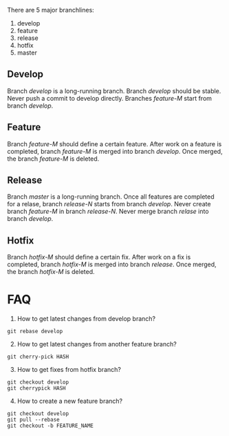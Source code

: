 There are 5 major branchlines:
1. develop
2. feature
3. release
4. hotfix
5. master

## Develop
Branch *develop* is a long-running branch.
Branch *develop* should be stable.
Never push a commit to develop directly.
Branches *feature-M* start from branch *develop*.

## Feature
Branch *feature-M* should define a certain feature.
After work on a feature is completed, branch *feature-M* is merged into branch *develop*.
Once merged, the branch *feature-M* is deleted.

## Release
Branch *master* is a long-running branch.
Once all features are completed for a relase, branch *release-N* starts from branch *develop*.
Never create branch *feature-M* in branch *release-N*.
Never merge branch *relase* into branch *develop*.

## Hotfix
Branch *hotfix-M* should define a certain fix.
After work on a fix is completed, branch *hotfix-M* is merged into branch *release*.
Once merged, the branch *hotfix-M* is deleted.

# FAQ

1. How to get latest changes from develop branch?
```
git rebase develop
```

2. How to get latest changes from another feature branch?
```
git cherry-pick HASH
```

3. How to get fixes from hotfix branch?
```
git checkout develop
git cherrypick HASH
```

4. How to create a new feature branch?
```
git checkout develop
git pull --rebase
git checkout -b FEATURE_NAME
```
